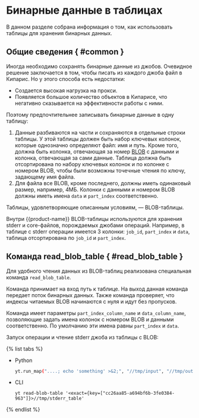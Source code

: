 # Бинарные данные в таблицах

В данном разделе собрана информация о том, как использовать таблицы для хранения бинарных данных.

## Общие сведения { #common }

Иногда необходимо сохранять бинарные данные из джобов. 
Очевидное решение заключается в том, чтобы писать из каждого джоба файл в Кипарис. 
Но у этого способа есть недостатки: 

- Создается высокая нагрузка на прокси.
- Появляется большое количество объектов в Кипарисе, что негативно сказывается на эффективности работы с ними.

Поэтому предпочтительнее записывать бинарные данные в одну таблицу: 

1. Данные разбиваются на части и сохраняются в отдельные строки таблицы. У этой таблицы должен быть набор ключевых колонок, которые однозначно определяют файл: имя и путь. Кроме того, должна быть колонка, отвечающая за номер [BLOB](https://ru.wikipedia.org/wiki/BLOB) с данными и колонка, отвечающая за сами данные. Таблица должна быть отсортирована по набору ключевых колонок и по колонке с номером BLOB, чтобы были возможны точечные чтения по ключу, задающему имя файла.
2. Для файла все BLOB, кроме последнего, должны иметь одинаковый размер, например, 4МБ. Колонки с данными и номером BLOB должны иметь имена `data` и `part_index` соответственно.

Таблицы, удовлетворяющие описанным условиям, — BLOB-таблицы.

Внутри {{product-name}} BLOB-таблицы используются для хранения stderr и core-файлов, порождаемых джобами операций. 
Например, в таблице с stderr операции имеется 3 колонки: `job_id`, `part_index` и `data`, таблица отсортирована по `job_id` и `part_index`.

## Команда read_blob_table { #read_blob_table }

Для удобного чтения данных из BLOB-таблиц реализована специальная команда `read_blob_table`.

Команда принимает на вход путь к таблице. На выход данная команда передает поток бинарных данных. 
Также команда проверяет, что индексы читаемых BLOB начинаются с нуля и идут без пропусков.

Команда имеет параметры `part_index_column_name` и `data_column_name`, позволяющие задать имена колонок с номером BLOB и данными соответственно. По умолчанию эти имена равны `part_index` и `data`.

Запуск операции и чтение stderr джоба из таблицы с BLOB:

{% list tabs %}

- Python

    ```bash
    yt.run_map("....; echo 'something' >&2;", "//tmp/input", "//tmp/output", stderr_table="//tmp/stderr_table")
    ```

- CLI

    ```
    yt read-blob-table '<exact={key=["cc26aa85-a694bf6b-3fe0384-963"]}>//tmp/stderr_table'
    ```

{% endlist %}



